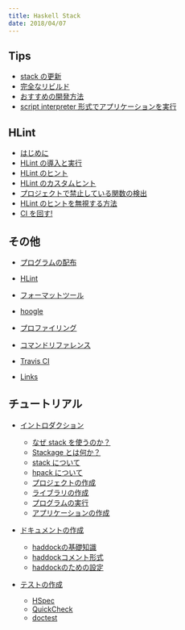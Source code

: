 ```yaml
---
title: Haskell Stack
date: 2018/04/07
---
```


<div class="row">
  <div class="col s6">

## Tips

- [stack の更新](tips/stack-upgrade.html)
- [完全なリビルド](tips/full-rebuild.html)
- [おすすめの開発方法](tips/recommend-dev.html)
- [script interpreter 形式でアプリケーションを実行](tips/script-interpreter.html)

## HLint

- [はじめに](hlint/)
- [HLint の導入と実行](hlint/hlint-intro.html)
- [HLint のヒント](hlint/hlint-hint.html)
- [HLint のカスタムヒント](hlint/hlint-customhint.html)
- [プロジェクトで禁止している関数の検出](hlint/forbidden-functions.html)
- [HLint のヒントを無視する方法](hlint/hlint-ignore.html)
- [CI を回す!](hlint/hlint-ci.html)

## その他

- [プログラムの配布](etc/stack-script.html)
- [HLint](etc/hlint.html)
- [フォーマットツール](etc/format.html)
- [hoogle](etc/hoogle.html)
- [プロファイリング](etc/profiling.html)
- [コマンドリファレンス](etc/cmd-ref.html)
- [Travis CI](etc/travis-ci.html)
- [Links](etc/links.html)

  </div>
  <div class="col s6">

## チュートリアル

- [イントロダクション](intro/)
  - [なぜ stack を使うのか？](intro/why-stack.html)
  - [Stackage とは何か？](intro/stackage.html)
  - [stack について](intro/stack-install.html)
  - [hpack について](intro/hpack.html)
  - [プロジェクトの作成](intro/create-prj.html)
  - [ライブラリの作成](intro/create-lib.html)
  - [プログラムの実行](intro/exec-prg.html)
  - [アプリケーションの作成](intro/create-app.html)

- [ドキュメントの作成](doc/)
  - [haddockの基礎知識](doc/haddock-intro.html)
  - [haddockコメント形式](doc/haddock-comment.html)
  - [haddockのための設定](doc/haddock-settings.html)

- [テストの作成](test/)
  - [HSpec](test/hspec.html)
  - [QuickCheck](test/quickcheck.html)
  - [doctest](test/doctest.html)

  </div>
</div>
